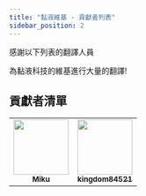 ```yaml
---
title: "黏液維基 - 貢獻者列表"
sidebar_position: 2
---
```


感謝以下列表的翻譯人員

為黏液科技的維基進行大量的翻譯!

## 貢獻者清單

<!-- ALL-CONTRIBUTORS-LIST:START - Do not remove or modify this section -->
<!-- prettier-ignore-start -->
<!-- markdownlint-disable -->
<table>
  <tr>
    <td align="center"><a href="https://github.com/xMikux"><img src="https://avatars.githubusercontent.com/u/26039249?v=4" width="100px;" alt=""/><br /><sub><b>Miku</b></sub></a></td>
    <td align="center"><a href="https://github.com/kingdom84521"><img src="https://avatars.githubusercontent.com/u/26183887?v=4" width="100px;" alt=""/><br /><sub><b>kingdom84521</b></sub></a></td>
  </tr>
</table>

<!-- markdownlint-restore -->
<!-- prettier-ignore-end -->

<!-- ALL-CONTRIBUTORS-LIST:END -->
